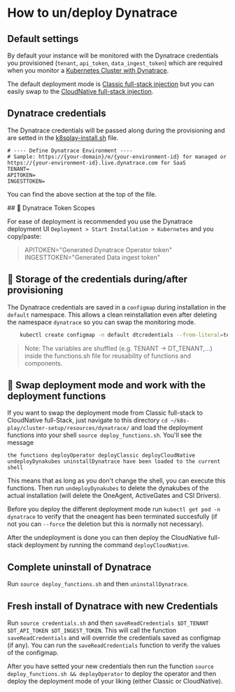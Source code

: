 # How to un/deploy Dynatrace

## Default settings
By default your instance will be monitored with the Dynatrace credentials you provisioned (`tenant`, `api_token`, `data_ingest_token`) which are required when you monitor a [Kubernetes Cluster with Dynatrace](https://www.dynatrace.com/support/help/setup-and-configuration/setup-on-container-platforms/kubernetes/get-started-with-kubernetes-monitoring). 

The default deployment mode is [Classic full-stack injection](dynatrace.com/support/help/setup-and-configuration/setup-on-container-platforms/kubernetes/get-started-with-kubernetes-monitoring/deployment-options-k8s#classic) but you can easily swap to the [CloudNative full-stack injection](https://www.dynatrace.com/support/help/setup-and-configuration/setup-on-container-platforms/kubernetes/get-started-with-kubernetes-monitoring/deployment-options-k8s#cloud-native).

## Dynatrace credentials

The Dynatrace credentials will be passed along during the provisioning and are setted in the [k8splay-install.sh](../../k8splay-install.sh) file. 

```
# ---- Define Dynatrace Environment ----
# Sample: https://{your-domain}/e/{your-environment-id} for managed or https://{your-environment-id}.live.dynatrace.com for SaaS
TENANT=
APITOKEN=
INGESTTOKEN=
```
You can find the above section at the top of the file.

## 🔐 Dynatrace Token Scopes

For ease of deployment is recommended you use the Dynatrace deployment UI `Deployment > Start Installation > Kubernetes`
and you copy/paste:
>APITOKEN="Generated Dynatrace Operator token"
>INGESTTOKEN="Generated Data ingest token"



## 💾 Storage of the credentials during/after provisioning

The Dynatrace credentials are saved in a `configmap` during installation in the `default` namespace. This allows a clean reinstallation even after deleting the namespace `dynatrace` so you can swap the monitoring mode.

```bash
    kubectl create configmap -n default dtcredentials --from-literal=tenant=${DT_TENANT} --from-literal=apiToken=${DT_API_TOKEN} --from-literal=dataIngestToken=${DT_INGEST_TOKEN}
```

> Note: The variables are shuffled (e.g. TENANT -> DT_TENANT,...) inside the functions.sh file for reusability of functions and components. 

## 🔄 Swap deployment mode and work with the deployment functions

If you want to swap the deployment mode from Classic full-stack to CloudNative full-Stack, just navigate to this directory `cd ~/k8s-play/cluster-setup/resources/dynatrace/` and load the deployment functions into your shell `source deploy_functions.sh`. 
You'll see the message

```
the functions deployOperator deployClassic deployCloudNative undeployDynakubes uninstallDynatrace have been loaded to the current shell
```
This means that as long as you don't change the shell, you can execute this functions.
Then run `undeployDynakubes` to delete the dynakubes of the actual installation (will delete the OneAgent, ActiveGates and CSI Drivers). 

Before you deploy the different deployment mode run `kubectl get pod -n dynatrace` to verify that the oneagent has been terminated succesfully (if not you can `--force` the deletion but this is normally not necessary).


After the undeployment is done you can then deploy the CloudNative full-stack deployment by running the command `deployCloudNative`.


## Complete uninstall of Dynatrace
Run `source deploy_functions.sh` and then `uninstallDynatrace`.

## Fresh install of Dynatrace with new Credentials

Run `source credentials.sh` and then `saveReadCredentials $DT_TENANT $DT_API_TOKEN $DT_INGEST_TOKEN`.
This will call the function `saveReadCredentials` and will override the credentials saved as configmap (if any). You can run the `saveReadCredentials` function to verify the values of the configmap.

After you have setted your new credentials then run the function `source deploy_functions.sh && deployOperator` to deploy the operator and then deploy the deployment mode of your liking (either Classic or CloudNative).



